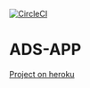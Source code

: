 [![CircleCI](https://circleci.com/gh/TheJudgeMonkey/ads-app/tree/main.svg?style=svg)](https://circleci.com/gh/TheJudgeMonkey/ads-app/tree/main)

# ADS-APP

[Project on heroku](https://calm-island-92931.herokuapp.com/)

